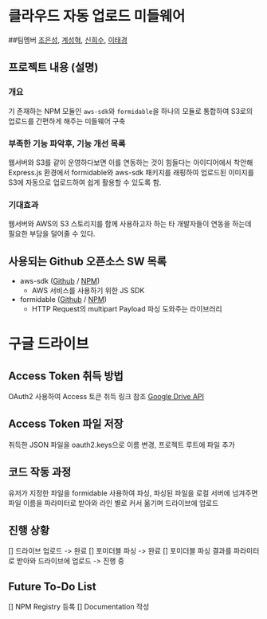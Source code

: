  

# 클라우드 자동 업로드 미들웨어
##팀멤버
[조은성](/Dev_ES), [계성혁](/lkaybob), [신희수](/heesu_shin), [이태경](/tph00300)

## 프로젝트 내용 (설명)
### 개요
기 존재하는 NPM 모듈인 `aws-sdk`와 `formidable`을 하나의 모듈로 통합하여 S3로의 업로드를 간편하게 해주는 미들웨어 구축

### 부족한 기능 파악후, 기능 개선 목록
웹서버와 S3를 같이 운영하다보면 이를 연동하는 것이 힘들다는 아이디어에서 착안해 Express.js 환경에서 formidable와 aws-sdk 패키지를 래핑하여 업로드된 이미지를 S3에 자동으로 업로드하여 쉽게 활용할 수 있도록 함.

### 기대효과
웹서버와 AWS의 S3 스토리지를 함께 사용하고자 하는 타 개발자들이 연동을 하는데 필요한 부담을 덜어줄 수 있다.

## 사용되는 Github 오픈소스 SW 목록
* aws-sdk ([Github](https://github.com/aws/aws-sdk-js) / [NPM](https://www.npmjs.com/package/aws-sdk))
    * AWS 서비스를 사용하기 위한 JS SDK
* formidable ([Github](https://github.com/felixge/node-formidable) /  [NPM](https://www.npmjs.com/package/formidable))
    * HTTP Request의 multipart Payload 파싱 도와주는 라이브러리

# 구글 드라이브
## Access Token 취득 방법

OAuth2 사용하여 Access 토큰 취득
링크 참조
[Google Drive API](https://developers.google.com/identity/protocols/OAuth2)

## Access Token 파일 저장
취득한 JSON 파일을 oauth2.keys으로 이름 변경, 프로젝트 루트에 파일 추가

## 코드 작동 과정
유저가 지정한 파일을 formidable 사용하여 파싱, 파싱된 파일을 로컬 서버에 넘겨주면 파일 이름을 파라미터로 받아와 라인 별로 커서 옮기며 드라이브에 업로드

## 진행 상황
[] 드라이브 업로드 -> 완료
[] 포미더블 파싱 -> 완료
[] 포미더블 파싱 결과를 파라미터로 받아와 드라이브에 업로드 -> 진행 중


## Future To-Do List
[] NPM Registry 등록
[] Documentation 작성



